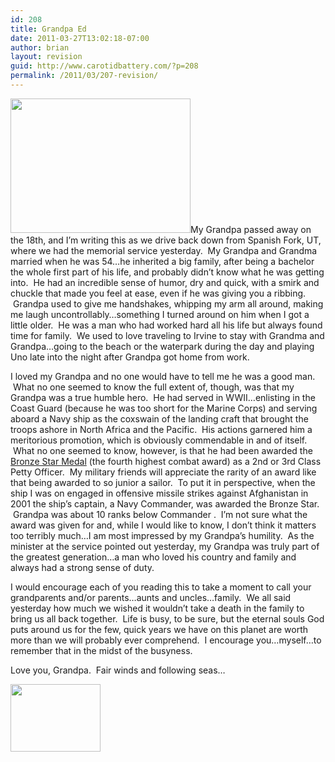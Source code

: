 ```yaml
---
id: 208
title: Grandpa Ed
date: 2011-03-27T13:02:18-07:00
author: brian
layout: revision
guid: http://www.carotidbattery.com/?p=208
permalink: /2011/03/207-revision/
---
```

<img class="alignleft" title="Grandpa Ed" src="https://i1.wp.com/lh5.googleusercontent.com/_gNb0_qqamzE/TY9zNS5I03I/AAAAAAAAJKw/JZAZpB9Sj4c/s288/IMG_20110326_113058.jpg?resize=288%2C215&#038;ssl=1" alt="" width="288" height="215" data-recalc-dims="1" />My Grandpa passed away on the 18th, and I&#8217;m writing this as we drive back down from Spanish Fork, UT, where we had the memorial service yesterday.  My Grandpa and Grandma married when he was 54&#8230;he inherited a big family, after being a bachelor the whole first part of his life, and probably didn&#8217;t know what he was getting into.  He had an incredible sense of humor, dry and quick, with a smirk and chuckle that made you feel at ease, even if he was giving you a ribbing.  Grandpa used to give me handshakes, whipping my arm all around, making me laugh uncontrollably&#8230;something I turned around on him when I got a little older.  He was a man who had worked hard all his life but always found time for family.  We used to love traveling to Irvine to stay with Grandma and Grandpa&#8230;going to the beach or the waterpark during the day and playing Uno late into the night after Grandpa got home from work.

I loved my Grandpa and no one would have to tell me he was a good man.  What no one seemed to know the full extent of, though, was that my Grandpa was a true humble hero.  He had served in WWII&#8230;enlisting in the Coast Guard (because he was too short for the Marine Corps) and serving aboard a Navy ship as the coxswain of the landing craft that brought the troops ashore in North Africa and the Pacific.  His actions garnered him a meritorious promotion, which is obviously commendable in and of itself.  What no one seemed to know, however, is that he had been awarded the <a title="Bronze Star Medal" href="http://en.wikipedia.org/wiki/Bronze_Star_Medal" target="_blank">Bronze Star Medal</a> (the fourth highest combat award) as a 2nd or 3rd Class Petty Officer.  My military friends will appreciate the rarity of an award like that being awarded to so junior a sailor.  To put it in perspective, when the ship I was on engaged in offensive missile strikes against Afghanistan in 2001 the ship&#8217;s captain, a Navy Commander, was awarded the Bronze Star.  Grandpa was about 10 ranks below Commander .  I&#8217;m not sure what the award was given for and, while I would like to know, I don&#8217;t think it matters too terribly much&#8230;I am most impressed by my Grandpa&#8217;s humility.  As the minister at the service pointed out yesterday, my Grandpa was truly part of the greatest generation&#8230;a man who loved his country and family and always had a strong sense of duty.

I would encourage each of you reading this to take a moment to call your grandparents and/or parents&#8230;aunts and uncles&#8230;family.  We all said yesterday how much we wished it wouldn&#8217;t take a death in the family to bring us all back together.  Life is busy, to be sure, but the eternal souls God puts around us for the few, quick years we have on this planet are worth more than we will probably ever comprehend.  I encourage you&#8230;myself&#8230;to remember that in the midst of the busyness.

Love you, Grandpa.  Fair winds and following seas&#8230;

<img class="alignleft" title="Grandma and Grandpa" src="https://i2.wp.com/lh6.googleusercontent.com/_gNb0_qqamzE/TY90V307b7I/AAAAAAAAJLE/F7Se_0EqsBQ/s144/IMG_20110326_113201.jpg?resize=144%2C108&#038;ssl=1" alt="" width="144" height="108" data-recalc-dims="1" />